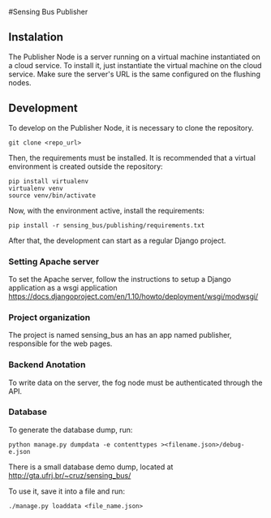 #Sensing Bus Publisher


## Instalation
The Publisher Node is a server running on a virtual machine instantiated on a cloud service. 
To install it, just instantiate the virtual machine on the cloud service.
Make sure the server's URL is the same configured on the flushing nodes.


## Development
To develop on the Publisher Node, it is necessary to clone the repository.
  
  ```
  git clone <repo_url>
  ```

Then, the requirements must be installed. It is recommended that a virtual environment is created outside the repository:

  ```
  pip install virtualenv  
  virtualenv venv  
  source venv/bin/activate
  ```
  
Now, with the environment active, install the requirements:

  ```
  pip install -r sensing_bus/publishing/requirements.txt
  ```

After that, the development can start as a regular Django project.

### Setting Apache server

To set the Apache server, follow the instructions to setup a Django application as a wsgi application https://docs.djangoproject.com/en/1.10/howto/deployment/wsgi/modwsgi/

### Project organization

The project is named sensing_bus an has an app named publisher, responsible for the web pages.

### Backend Anotation

To write data on the server, the fog node must be authenticated through the API.

### Database

To generate the database dump, run:

```
python manage.py dumpdata -e contenttypes ><filename.json>/debug-e.json
```

There is a small database demo dump, located at http://gta.ufrj.br/~cruz/sensing_bus/

To use it, save it into a file and run:

```
./manage.py loaddata <file_name.json>
```
